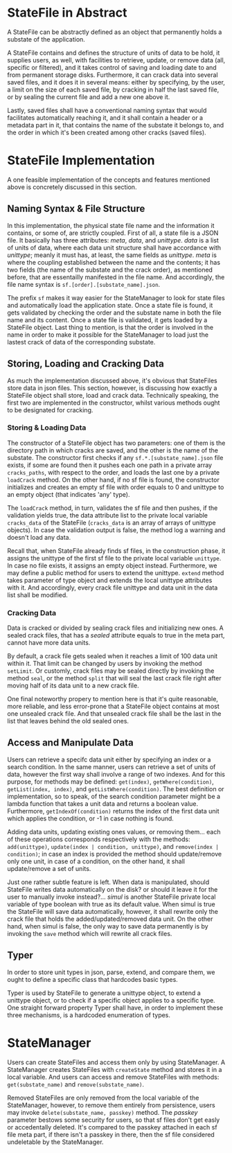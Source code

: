 # StateFile in Abstract

A StateFile can be abstractly defined as an object that permanently holds a substate of the application. 

A StateFile contains and defines the structure of units of data to be hold, it supplies users, as well, with facilities to retrieve, update, or remove data (all, specific or filtered), and it takes control of saving and loading date to and from permanent storage disks. Furthermore, it can crack data into several saved files, and it does it in several means: either by specifying, by the user, a limit on the size of each saved file, by cracking in half the last saved file, or by sealing the current file and add a new one above it. 

Lastly, saved files shall have a conventional naming syntax that would facilitates automatically reaching it, and it shall contain a header or a metadata part in it, that contains the name of the substate it belongs to, and the order in which it's been created among other cracks (saved files).


# StateFile Implementation

A one feasible implementation of the concepts and features mentioned above is concretely discussed in this section.

## Naming Syntax & File Structure

In this implementation, the physical state file name and the information it contains, or some of, are strictly coupled. First of all, a state file is a JSON file. It basically has three attributes: _meta_, _data_, and _unittype_. _data_ is a list of units of data, where each data unit structure shall have accordance with _unittype_; meanly it must has, at least, the same fields as _unittype_. _meta_ is where the coupling established between the name and the contents; it has two fields (the name of the substate and the crack order), as mentioned before, that are essentailly manifested in the file name. And accordingly, the file name syntax is `sf.[order].[substate_name].json`.

The prefix `sf` makes it way easier for the StateManager to look for state files and automatically load the application state. Once a state file is found, it gets validated by checking the order and the substate name in both the file name and its content. Once a state file is validated, it gets loaded by a StateFile object. Last thing to mention, is that the order is involved in the name in order to make it possible for the StateManager to load just the lastest crack of data of the corresponding substate.


## Storing, Loading and Cracking Data

As much the implementation discussed above, it's obvious that StateFiles store data in json files. This section, however, is discussing how exactly a StateFile object shall store, load and crack data. Technically speaking, the first two are implemented in the constructor, whilst various methods ought to be designated for cracking.

### Storing & Loading Data

The constructor of a StateFile object has two parameters: one of them is the directory path in which cracks are saved, and the other is the name of the substate. The constructor first checks if any `sf.*.[substate_name].json` file exists, if some are found then it pushes each one path in a private array `cracks_paths`, with respect to the order, and loads the last one by a private `loadCrack` method. On the other hand, if no sf file is found, the constructor initializes and creates an empty sf file with order equals to 0 and unittype to an empty object (that indicates 'any' type).

The `loadCrack` method, in turn, validates the sf file and then pushes, if the validation yields true, the data attribute list to the private local variable `cracks_data` of the StateFile (`cracks_data` is an array of arrays of unittype objects). In case the validation output is false, the method log a warning and doesn't load any data.

Recall that, when StateFile already finds sf files, in the construction phase, it assigns the unittype of the first sf file to the private local variable `unittype`. In case no file exists, it assigns an empty object instead. Furthermore, we may define a public method for users to extend the unittype. `extend` method takes parameter of type object and extends the local unittype attributes with it. And accordingly, every crack file unittype and data unit in the data list shall be modified.

### Cracking Data

Data is cracked or divided by sealing crack files and initializing new ones. A sealed crack files, that has a _sealed_ attribute equals to true in the meta part, cannot have more data units. 

By default, a crack file gets sealed when it reaches a limit of 100 data unit within it. That limit can be changed by users by invoking the method `setLimit`. Or customly, crack files may be sealed directly by invoking the method `seal`, or the method `split` that will seal the last crack file right after moving half of its data unit to a new crack file.

One final noteworthy propery to mention here is that it's quite reasonable, more reliable, and less error-prone that a StateFile object contains at most one unsealed crack file. And that unsealed crack file shall be the last in the list that leaves behind the old sealed ones.


## Access and Manipulate Data

Users can retrieve a specifc data unit either by specifying an index or a search condition. In the same manner, users can retrieve a set of units of data, however the first way shall involve a range of two indexes. And for this purpose, for methods may be defined: `get(index)`, `getWhere(condition)`, `getList(index, index)`, and `getListWhere(condition)`. The best definition or implementation, so to speak, of the search condition parameter might be a lambda function that takes a unit data and returns a boolean value. Furthermore, `getIndexOf(condition)` returns the index of the first data unit which applies the condition, or -1 in case nothing is found.

Adding data units, updating existing ones values, or removing them... each of these operations corresponds respectively with the methods: `add(unittype)`, `update(index | condition, unittype)`, and `remove(index | condition)`; in case an index is provided the method should update/remove only one unit, in case of a condition, on the other hand, it shall update/remove a set of units.

Just one rather subtle feature is left. When data is manipulated, should StateFile writes data automatically on the disk? or should it leave it for the user to manually invoke instead?... _simul_ is another StateFile private local variable of type boolean with true as its default value. When simul is true the StateFile will save data automatically, however, it shall rewrite only the crack file that holds the added/updated/removed data unit. On the other hand, when simul is false, the only way to save data permanently is by invoking the `save` method which will rewrite all crack files.


## Typer

In order to store unit types in json, parse, extend, and compare them, we ought to define a specific class that hardcodes basic types.

Typer is used by StateFile to generate a unittype object, to extend a unittype object, or to check if a specific object applies to a specific type. One straight forward property Typer shall have, in order to implement these three mechanisms, is a hardcoded enumeration of types.


# StateManager

Users can create StateFiles and access them only by using StateManager. A StateManager creates StateFiles with `createState` method and stores it in a local variable. And users can access and remove StateFiles with methods: `get(substate_name)` and `remove(substate_name)`. 

Removed StateFiles are only removed from the local variable of the StateManager, however, to remove them entirely from persistence, users may invoke `delete(substate_name, passkey)` method. The _passkey_ parameter bestows some security for users, so that sf files don't get easly or accedentally deleted. It's compared to the passkey attached in each sf file meta part, if there isn't a passkey in there, then the sf file considered undeletable by the StateManager.

